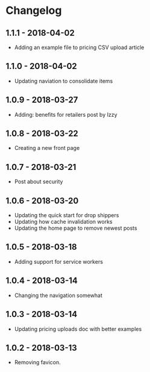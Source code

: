 # Changelog

## 1.1.1 - 2018-04-02

* Adding an example file to pricing CSV upload article

## 1.1.0 - 2018-04-02

* Updating naviation to consolidate items

## 1.0.9 - 2018-03-27

* Adding: benefits for retailers post by Izzy

## 1.0.8 - 2018-03-22

* Creating a new front page

## 1.0.7 - 2018-03-21

* Post about security

## 1.0.6 - 2018-03-20

* Updating the quick start for drop shippers
* Updating how cache invalidation works
* Updating the home page to remove newest posts

## 1.0.5 - 2018-03-18

* Adding support for service workers

## 1.0.4 - 2018-03-14

* Changing the navigation somewhat

## 1.0.3 - 2018-03-14

* Updating pricing uploads doc with better examples

## 1.0.2 - 2018-03-13

* Removing favicon.